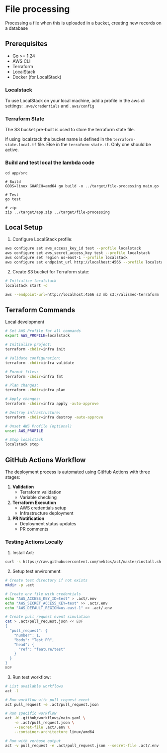 # File processing

Processing a file when this is uploaded in a bucket, creating new records on a database

## Prerequisites
- Go >= 1.24
- AWS CLI
- Terraform
- LocalStack
- Docker (for LocalStack)

### Localstack
To use LocalStack on your local machine, add a profile in the aws cli settings: `.aws/credentials` and `.aws/config`

### Terraform State
The S3 bucket pre-built is used to store the terraform state file.

If using localstack the bucket name is defined in the `terraform-state.local.tf` file. Else in the `terraform-state.tf`. Only one should be active.

### Build and test local the lambda code
```shell
cd app/src

# Build
GOOS=linux GOARCH=amd64 go build -o ../target/file-processing main.go

# Test
go test

# zip
zip ../target/app.zip ../target/file-processing
```

## Local Setup

1. Configure LocalStack profile:
```bash
aws configure set aws_access_key_id test --profile localstack
aws configure set aws_secret_access_key test --profile localstack
aws configure set region us-east-1 --profile localstack
aws configure set endpoint_url http://localhost:4566 --profile localstack
```

2. Create S3 bucket for Terraform state:
```bash
# Initialize localstack
localstack start -d

aws --endpoint-url=http://localhost:4566 s3 mb s3://alismed-terraform
```

## Terraform Commands
Local development

```bash
# Set AWS Profile for all commands
export AWS_PROFILE=localstack

# Initialize project:
terraform -chdir=infra init

# Validate configuration:
terraform -chdir=infra validate

# Format files:
terraform -chdir=infra fmt

# Plan changes:
terraform -chdir=infra plan

# Apply changes:
terraform -chdir=infra apply -auto-approve

# Destroy infrastructure:
terraform -chdir=infra destroy -auto-approve

# Unset AWS Profile (optional)
unset AWS_PROFILE

# Stop localstack
localstack stop
```

## GitHub Actions Workflow

The deployment process is automated using GitHub Actions with three stages:

1. **Validation**
   - Terraform validation
   - Variable checking
2. **Terraform Execution**
   - AWS credentials setup
   - Infrastructure deployment
3. **PR Notification**
   - Deployment status updates
   - PR comments


### Testing Actions Locally

1. Install Act:
```bash
curl -s https://raw.githubusercontent.com/nektos/act/master/install.sh | sudo bash
```

2. Setup test environment:
```bash
# Create test directory if not exists
mkdir -p .act

# Create env file with credentials
echo "AWS_ACCESS_KEY_ID=test" > .act/.env
echo "AWS_SECRET_ACCESS_KEY=test" >> .act/.env
echo "AWS_DEFAULT_REGION=us-east-1" >> .act/.env

# Create pull request event simulation
cat > .act/pull_request.json << EOF
{
  "pull_request": {
    "number": 1,
    "body": "Test PR",
    "head": {
      "ref": "feature/test"
    }
  }
}
EOF
```

3. Run test workflow:
```bash
# List available workflows
act -l

# Run workflow with pull request event
act pull_request -e .act/pull_request.json

# Run specific workflow
act -W .github/workflows/main.yaml \
    -e .act/pull_request.json \
    --secret-file .act/.env \
    --container-architecture linux/amd64

# Run with verbose output
act -v pull_request -e .act/pull_request.json --secret-file .act/.env
```